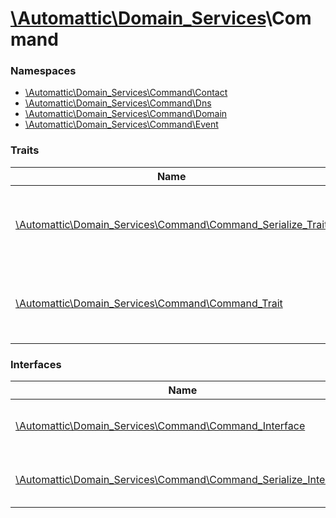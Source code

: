 # [\Automattic](../namespaces/automattic.md)[\Domain_Services](../namespaces/automattic-domain-services.md)\Command

### Namespaces

* [\Automattic\Domain_Services\Command\Contact](../namespaces/automattic-domain-services-command-contact.md)
* [\Automattic\Domain_Services\Command\Dns](../namespaces/automattic-domain-services-command-dns.md)
* [\Automattic\Domain_Services\Command\Domain](../namespaces/automattic-domain-services-command-domain.md)
* [\Automattic\Domain_Services\Command\Event](../namespaces/automattic-domain-services-command-event.md)

### Traits

| Name | Summary |
|------|---------|
| [\Automattic\Domain_Services\Command\Command_Serialize_Trait](../classes/Automattic-Domain-Services-Command-Command-Serialize-Trait.md) | Trait used by commands that can be serialized |
| [\Automattic\Domain_Services\Command\Command_Trait](../classes/Automattic-Domain-Services-Command-Command-Trait.md) | Trait that specifies methods common to all commands |

### Interfaces

| Name | Summary |
|------|---------|
| [\Automattic\Domain_Services\Command\Command_Interface](../classes/Automattic-Domain-Services-Command-Command-Interface.md) | Interface implemented by all commands |
| [\Automattic\Domain_Services\Command\Command_Serialize_Interface](../classes/Automattic-Domain-Services-Command-Command-Serialize-Interface.md) | Interface for commands that can be serialized |

